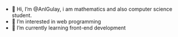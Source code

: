 - 👋 Hi, I’m @AnlGulay, i am mathematics and also computer science student.
- 👀 I’m interested in web programming
- 🌱 I’m currently learning front-end development
<!---
AnlGulay/AnlGulay is a ✨ special ✨ repository because its `README.md` (this file) appears on your GitHub profile.
You can click the Preview link to take a look at your changes.
--->
